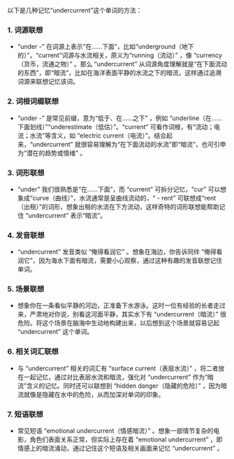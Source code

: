 以下是几种记忆“undercurrent”这个单词的方法：

### 1. 词源联想
 - “under -” 在词源上表示“在……下面”，比如“underground（地下的）”，“current”词源与水流相关，原义为“running（流动）” ，像 “currency（货币，流通之物）” 。那么 “undercurrent” 从词源角度理解就是“在下面流动的东西”，即“暗流”，比如在海洋表面平静的水流之下的暗流，这样通过追溯词源来联想记忆该词。

### 2. 词根词缀联想
 - “under -” 是常见前缀，意为“低于、在……之下” ，例如 “underline（在……下面划线）”“underestimate（低估）”。“current” 可看作词根，有“流动；电流；水流”等含义，如 “electric current（电流）”。结合起来，“undercurrent” 就很容易理解为“在下面流动的水流”即“暗流”，也可引申为“潜在的趋势或情绪” 。

### 3. 词形联想
 - “under” 我们很熟悉是“在……下面”，而 “current” 可拆分记忆，“cur” 可以想象成“curve（曲线）”，水流通常是呈曲线流动的，“ - rent” 可联想成“rent（出租）”的词形，想象出租的水流在下方流动，这样奇特的词形联想能帮助记住 “undercurrent” 表示“暗流”。

### 4. 发音联想
 - “undercurrent” 发音类似 “俺得看润它” 。想象在海边，你告诉同伴 “俺得看润它”，因为海水下面有暗流，需要小心观察，通过这种有趣的发音联想记住单词。

### 5. 场景联想
 - 想象你在一条看似平静的河边，正准备下水游泳。这时一位有经验的长者走过来，严肃地对你说，别看这河面平静，其实水下有 “undercurrent（暗流）” 很危险。将这个场景在脑海中生动地构建出来，以后想到这个场景就容易记起 “undercurrent” 这个单词。

### 6. 相关词汇联想
 - 与 “undercurrent” 相关的词汇有 “surface current（表层水流）” ，将二者放在一起记忆，通过对比表层水流和暗流，强化对 “undercurrent” 作为“暗流”含义的记忆。同时还可以联想到 “hidden danger（隐藏的危险）” ，因为暗流就像是隐藏在水中的危险，从而加深对单词的印象。

### 7. 短语联想
 - 常见短语 “emotional undercurrent（情感暗流）” 。想象一部情节复杂的电影，角色们表面关系正常，但实际上存在着 “emotional undercurrent” ，即情感上的暗流涌动，通过记住这个短语及相关画面来记忆 “undercurrent” 。 